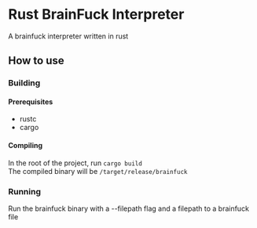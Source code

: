 # Rust BrainFuck Interpreter

A brainfuck interpreter written in rust

## How to use

### Building

#### Prerequisites

- rustc
- cargo

#### Compiling

In the root of the project, run `cargo build`\
The compiled binary will be `/target/release/brainfuck`

### Running

Run the brainfuck binary with a --filepath flag and a filepath to a brainfuck file


